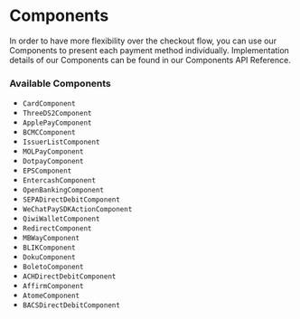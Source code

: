 # Components

In order to have more flexibility over the checkout flow, you can use our Components to present each payment method individually. Implementation details of our Components can be found in our Components API Reference.

### Available Components

- ``CardComponent``
- ``ThreeDS2Component``
- ``ApplePayComponent``
- ``BCMCComponent``
- ``IssuerListComponent``
- ``MOLPayComponent``
- ``DotpayComponent``
- ``EPSComponent``
- ``EntercashComponent``
- ``OpenBankingComponent``
- ``SEPADirectDebitComponent``
- ``WeChatPaySDKActionComponent``
- ``QiwiWalletComponent``
- ``RedirectComponent``
- ``MBWayComponent``
- ``BLIKComponent``
- ``DokuComponent``
- ``BoletoComponent``
- ``ACHDirectDebitComponent``
- ``AffirmComponent``
- ``AtomeComponent``
- ``BACSDirectDebitComponent``
